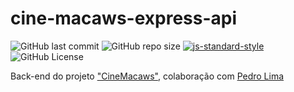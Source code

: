# cine-macaws-express-api

![GitHub last commit](https://img.shields.io/github/last-commit/renatocfrancisco/cine-macaws-express-api)
![GitHub repo size](https://img.shields.io/github/repo-size/renatocfrancisco/cine-macaws-express-api)
[![js-standard-style](https://img.shields.io/badge/code%20style-standard-brightgreen.svg)](http://standardjs.com)
![GitHub License](https://img.shields.io/github/license/renatocfrancisco/cine-macaws-express-api)

Back-end do projeto ["CineMacaws"](https://github.com/pedrobits/cinemacaws-frontend), colaboração com [Pedro Lima](https://github.com/pedrobits)
